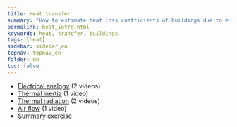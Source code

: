 ```yaml
---
title: Heat transfer
summary: "How to estimate heat loss coefficients of buildings due to either conductive, convective or radiative transfer"
permalink: heat_intro.html
keywords: heat, transfer, buildings
tags: [heat]
sidebar: sidebar_en
topnav: topnav_en
folder: en
toc: false
---
```


* [Electrical analogy](/heat_analogy.html) (2 videos)
* [Thermal inertia](/heat_inertia.html) (1 video)
* [Thermal radiation](/heat_radiation.html) (2 videos)
* [Air flow](/heat_airflow.html) (1 video)
* [Summary exercise](/heat_project.html)
